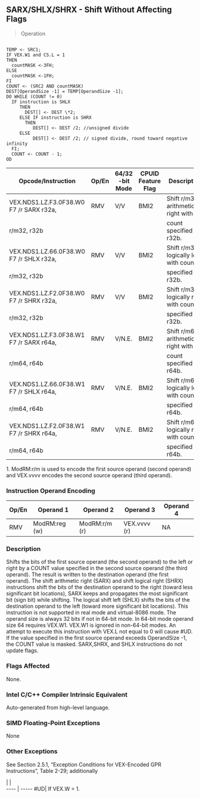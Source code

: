 ## SARX/SHLX/SHRX  -  Shift Without Affecting Flags

> Operation
``` slim

TEMP <- SRC1;
IF VEX.W1 and CS.L = 1
THEN
  countMASK <-3FH;
ELSE
  countMASK <-1FH;
FI
COUNT <- (SRC2 AND countMASK)
DEST[OperandSize -1] = TEMP[OperandSize -1];
DO WHILE (COUNT != 0)
  IF instruction is SHLX
     THEN
       DEST[] <- DEST \*2;
     ELSE IF instruction is SHRX
       THEN
          DEST[] <- DEST /2; //unsigned divide
     ELSE
          DEST[] <- DEST /2; // signed divide, round toward negative infinity
  FI;
  COUNT <- COUNT - 1;
OD

```

 Opcode/Instruction                     | Op/En| 64/32 -bit Mode| CPUID Feature Flag| Description                           
 ---  | --- | --- | --- | ---
 VEX.NDS1.LZ.F3.0F38.W0 F7 /r SARX r32a,| RMV  | V/V            | BMI2              | Shift r/m32 arithmetically right with 
 r/m32, r32b                            |      |                |                   | count specified in r32b.              
 VEX.NDS1.LZ.66.0F38.W0 F7 /r SHLX r32a,| RMV  | V/V            | BMI2              | Shift r/m32 logically left with count 
 r/m32, r32b                            |      |                |                   | specified in r32b.                    
 VEX.NDS1.LZ.F2.0F38.W0 F7 /r SHRX r32a,| RMV  | V/V            | BMI2              | Shift r/m32 logically right with count
 r/m32, r32b                            |      |                |                   | specified in r32b.                    
 VEX.NDS1.LZ.F3.0F38.W1 F7 /r SARX r64a,| RMV  | V/N.E.         | BMI2              | Shift r/m64 arithmetically right with 
 r/m64, r64b                            |      |                |                   | count specified in r64b.              
 VEX.NDS1.LZ.66.0F38.W1 F7 /r SHLX r64a,| RMV  | V/N.E.         | BMI2              | Shift r/m64 logically left with count 
 r/m64, r64b                            |      |                |                   | specified in r64b.                    
 VEX.NDS1.LZ.F2.0F38.W1 F7 /r SHRX r64a,| RMV  | V/N.E.         | BMI2              | Shift r/m64 logically right with count
 r/m64, r64b                            |      |                |                   | specified in r64b.                    
<aside class="notification">
1. ModRM:r/m is used to encode the first source operand (second operand)
and VEX.vvvv encodes the second source operand (third operand).
</aside>


### Instruction Operand Encoding
 Op/En| Operand 1    | Operand 2    | Operand 3   | Operand 4
 ---  | --- | --- | --- | ---
 RMV  | ModRM:reg (w)| ModRM:r/m (r)| VEX.vvvv (r)| NA       

### Description
Shifts the bits of the first source operand (the second operand) to the left
or right by a COUNT value specified in the second source operand (the third
operand). The result is written to the destination operand (the first operand).
The shift arithmetic right (SARX) and shift logical right (SHRX) instructions
shift the bits of the destination operand to the right (toward less significant
bit locations), SARX keeps and propagates the most significant bit (sign bit)
while shifting. The logical shift left (SHLX) shifts the bits of the destination
operand to the left (toward more significant bit locations). This instruction
is not supported in real mode and virtual-8086 mode. The operand size is always
32 bits if not in 64-bit mode. In 64-bit mode operand size 64 requires VEX.W1.
VEX.W1 is ignored in non-64-bit modes. An attempt to execute this instruction
with VEX.L not equal to 0 will cause #UD. If the value specified in the first
source operand exceeds OperandSize -1, the COUNT value is masked. SARX,SHRX,
and SHLX instructions do not update flags.



### Flags Affected
None.


### Intel C/C++ Compiler Intrinsic Equivalent
Auto-generated from high-level language.


### SIMD Floating-Point Exceptions
None


### Other Exceptions
See Section 2.5.1, “Exception Conditions for VEX-Encoded GPR Instructions”,
Table 2-29; additionally

   | |  
---- | -----
 #UD| If VEX.W = 1.
